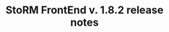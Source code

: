 ---
layout: release_note_component
title: "StoRM FrontEnd v. 1.8.2 release notes"
release_date: "20.07.2013"
release_description: "This was the second update for StoRM in EMI-3."
release_title: "StoRM v.1.11.2"
release_version: "StoRM-v1.11.2"
component:
      name: "StoRM FrontEnd"
      package: "storm-frontend-server"
      version: "1.8.2"
      rfcs:
        - id: STOR-257
          type: bug
          title: Unable to change STORM_USER via yaim setup of StoRM
---